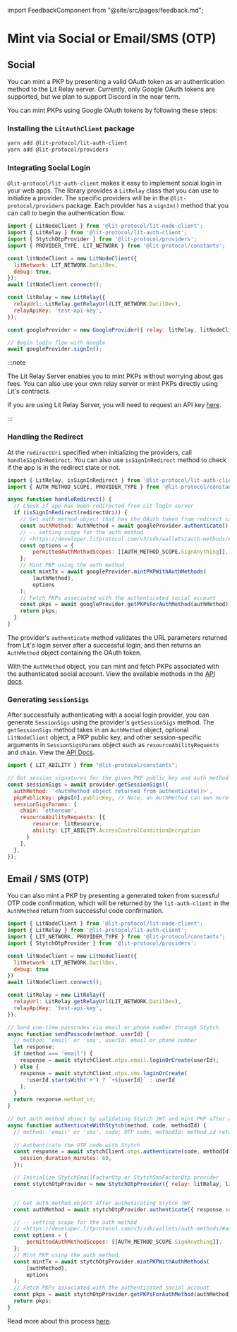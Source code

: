 import FeedbackComponent from "@site/src/pages/feedback.md";

# Mint via Social or Email/SMS (OTP) 

## Social

You can mint a PKP by presenting a valid OAuth token as an authentication method to the Lit Relay server. Currently, only Google OAuth tokens are supported, but we plan to support Discord in the near term. 

You can mint PKPs using Google OAuth tokens by following these steps:

### Installing the `LitAuthClient` package
```bash
yarn add @lit-protocol/lit-auth-client
yarn add @lit-protocol/providers
```

### Integrating Social Login

`@lit-protocol/lit-auth-client` makes it easy to implement social login in your web apps. The library provides a `LitRelay` class that you can use to initialize a provider. The specific providers will be in the `@lit-protocol/providers` package. Each provider has a `signIn()` method that you can call to begin the authentication flow.

```javascript
import { LitNodeClient } from '@lit-protocol/lit-node-client';
import { LitRelay } from '@lit-protocol/lit-auth-client';
import { StytchOtpProvider } from '@lit-protocol/providers';
import { PROVIDER_TYPE, LIT_NETWORK } from '@lit-protocol/constants';

const litNodeClient = new LitNodeClient({
  litNetwork: LIT_NETWORK.DatilDev,
  debug: true,
});
await litNodeClient.connect();

const litRelay = new LitRelay({
  relayUrl: LitRelay.getRelayUrl(LIT_NETWORK.DatilDev),
  relayApiKey: 'test-api-key',
});

const googleProvider = new GoogleProvider({ relay: litRelay, litNodeClient });

// Begin login flow with Google
await googleProvider.signIn();
```

:::note

The Lit Relay Server enables you to mint PKPs without worrying about gas fees. You can also use your own relay server or mint PKPs directly using Lit's contracts.

If you are using Lit Relay Server, you will need to request an API key [here](https://forms.gle/RNZYtGYTY9BcD9MEA).

:::

### Handling the Redirect

At the `redirectUri` specified when initializing the providers, call `handleSignInRedirect`. You can also use `isSignInRedirect` method to check if the app is in the redirect state or not.

```javascript
import { LitRelay, isSignInRedirect } from '@lit-protocol/lit-auth-client';
import { AUTH_METHOD_SCOPE, PROVIDER_TYPE } from '@lit-protocol/constants';

async function handleRedirect() {
  // Check if app has been redirected from Lit login server
  if (isSignInRedirect(redirectUri)) {
    // Get auth method object that has the OAuth token from redirect callback
    const authMethod: AuthMethod = await googleProvider.authenticate();
    // -- setting scope for the auth method
    // <https://developer.litprotocol.com/v3/sdk/wallets/auth-methods/#auth-method-scopes>
    const options = {
        permittedAuthMethodScopes: [[AUTH_METHOD_SCOPE.SignAnything]],
    };
    // Mint PKP using the auth method
    const mintTx = await googleProvider.mintPKPWithAuthMethods(
        [authMethod],
        options
    );
    // Fetch PKPs associated with the authenticated social account
    const pkps = await googleProvider.getPKPsForAuthMethod(authMethod);
    return pkps;
  }
}
```

The provider's `authenticate` method validates the URL parameters returned from Lit's login server after a successful login, and then returns an `AuthMethod` object containing the OAuth token.

With the `AuthMethod` object, you can mint and fetch PKPs associated with the authenticated social account. View the available methods in the [API docs](https://js-sdk.litprotocol.com/modules/lit_auth_client_src.html).

### Generating `SessionSigs`

After successfully authenticating with a social login provider, you can generate `SessionSigs` using the provider's `getSessionSigs` method. The `getSessionSigs` method takes in an `AuthMethod` object, optional `LitNodeClient` object, a PKP public key, and other session-specific arguments in `SessionSigsParams` object such as `resourceAbilityRequests` and `chain`. View the [API Docs](https://js-sdk.litprotocol.com/interfaces/types_src.BaseProviderSessionSigsParams.html).

```javascript
import { LIT_ABILITY } from "@lit-protocol/constants";

// Get session signatures for the given PKP public key and auth method
const sessionSigs = await provider.getSessionSigs({
  authMethod: '<AuthMethod object returned from authenticate()>',
  pkpPublicKey: pkps[0].publicKey, // Note, an AuthMethod can own more than one PKP
  sessionSigsParams: {
    chain: 'ethereum',
    resourceAbilityRequests: [{
        resource: litResource,
        ability: LIT_ABILITY.AccessControlConditionDecryption
      }
    ],
  },
});
```


## Email / SMS (OTP)

You can also mint a PKP by presenting a generated token from sucessful OTP code confirmation, which will be returned by the `lit-auth-client` in the `AuthMethod` return from successful code confirmation.

```javascript
import { LitNodeClient } from '@lit-protocol/lit-node-client';
import { LitRelay } from '@lit-protocol/lit-auth-client';
import { LIT_NETWORK, PROVIDER_TYPE } from '@lit-protocol/constants';
import { StytchOtpProvider } from '@lit-protocol/providers';

const litNodeClient = new LitNodeClient({
  litNetwork: LIT_NETWORK.DatilDev,
  debug: true
})
await litNodeClient.connect();

const litRelay = new LitRelay({
  relayUrl: LitRelay.getRelayUrl(LIT_NETWORK.DatilDev),
  relayApiKey: 'test-api-key',
});

// Send one-time passcodes via email or phone number through Stytch
async function sendPasscode(method, userId) {  
  // method: 'email' or 'sms', userId: email or phone number
  let response;
  if (method === 'email') {
    response = await stytchClient.otps.email.loginOrCreate(userId);
  } else {
    response = await stytchClient.otps.sms.loginOrCreate(
      !userId.startsWith('+') ? `+${userId}` : userId
    );
  }
  return response.method_id;
}

// Get auth method object by validating Stytch JWT and mint PKP after authenticating it
async function authenticateWithStytch(method, code, methodId) {
  // method: 'email' or 'sms', code: OTP code, methodId: method_id returned from sendPasscode
  
  // Authenticate the OTP code with Stytch
  const response = await stytchClient.otps.authenticate(code, methodId, {
    session_duration_minutes: 60,
  });

  // Initialize StytchEmailFactorOtp or StytchSmsFactorOtp provider
  const stytchOtpProvider = new StytchOtpProvider({ relay: litRelay, litNodeClient });


  // Get auth method object after autheticating Stytch JWT
  const authMethod = await stytchOtpProvider.authenticate({ response.session_jwt, response.user_id });

  // -- setting scope for the auth method
  // <https://developer.litprotocol.com/v3/sdk/wallets/auth-methods/#auth-method-scopes>
  const options = {
      permittedAuthMethodScopes: [[AUTH_METHOD_SCOPE.SignAnything]],
  };
  // Mint PKP using the auth method
  const mintTx = await stytchOtpProvider.mintPKPWithAuthMethods(
      [authMethod],
      options
  );
  // Fetch PKPs associated with the authenticated social account
  const pkps = await stytchOtpProvider.getPKPsForAuthMethod(authMethod);
  return pkps;
}
```

Read more about this process [here](../advanced-topics/auth-methods/overview.md).
<FeedbackComponent/>
